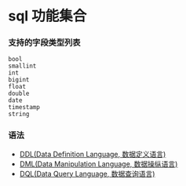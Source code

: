# sql 功能集合

### 支持的字段类型列表
```
bool
smallint
int
bigint
float
double
date
timestamp
string
``` 

### 语法
* [DDL(Data Definition Language, 数据定义语言)](sql/ddl.md)
* [DML(Data Manipulation Language, 数据操纵语言)](sql/dml.md)
* [DQL(Data Query Language, 数据查询语言)](sql/dql.md)
